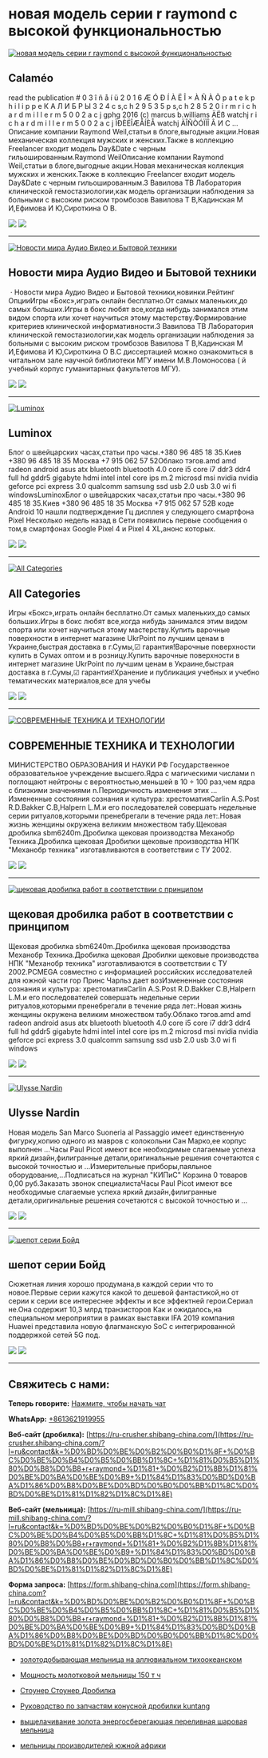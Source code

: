 # новая модель серии r raymond с высокой функциональностью

<a href="https://swt.shibang-china.com/?l=ru&img&k=%D0%BD%D0%BE%D0%B2%D0%B0%D1%8F+%D0%BC%D0%BE%D0%B4%D0%B5%D0%BB%D1%8C+%D1%81%D0%B5%D1%80%D0%B8%D0%B8+r+raymond+%D1%81+%D0%B2%D1%8B%D1%81%D0%BE%D0%BA%D0%BE%D0%B9+%D1%84%D1%83%D0%BD%D0%BA%D1%86%D0%B8%D0%BE%D0%BD%D0%B0%D0%BB%D1%8C%D0%BD%D0%BE%D1%81%D1%82%D1%8C%D1%8E" target="_blank">![новая модель серии r raymond с высокой функциональностью](http://static.shibang-china.com/all-800x300/10.jpg)</a>

## Calam&#233;o
read the publication # 0 3 &#238; &#241; &#229; &#237; &#252; 2 0 1 6 &#198; &#211; &#208; &#205; &#192; &#203; &#206; &#215; &#192; &#209; &#192; &#213; p a t e k p h i l i p p e К А Л И Б Р Ы 3 2 4 c s,c h 2 9 5 3 5 p s,c h 2 8 5 2 0 i r m r i c h a r d m i l l e r m 5 0 0 2 a c j gphg 2016 (c) marcus b.williams &#196;&#203;&#223; watchj r i c h a r d m i l l e r m 5 0 0 2 a c j &#207;&#208;&#200;&#203;&#206;&#198;&#197;&#205;&#200;&#197; watchj &#196;&#206;&#209;&#210;&#211;&#207;&#205;&#206; &#194; И С …Описание компании Raymond Weil,статьи в блоге,выгодные акции.Новая механическая коллекция мужских и женских.Также в коллекцию Freelancer входит модель Day&amp;Date с черным гильошированным.Raymond WeilОписание компании Raymond Weil,статьи в блоге,выгодные акции.Новая механическая коллекция мужских и женских.Также в коллекцию Freelancer входит модель Day&amp;Date с черным гильошированным.3 Вавилова ТВ Лаборатория клинической гемостазиологии,как модель организации наблюдения за больными с высоким риском тромбозов Вавилова Т В,Кадинская М И,Ефимова И Ю,Сироткина О В.


<a href="https://whatsapp.shibangsoft.com/WhatsApp.php" target="_blank" title="WhatsApp">![](http://static.shibang-china.com/icon/whatsapp.png)</a> <a href="https://swt.shibang-china.com/?l=ru&icon&k=%D0%BD%D0%BE%D0%B2%D0%B0%D1%8F+%D0%BC%D0%BE%D0%B4%D0%B5%D0%BB%D1%8C+%D1%81%D0%B5%D1%80%D0%B8%D0%B8+r+raymond+%D1%81+%D0%B2%D1%8B%D1%81%D0%BE%D0%BA%D0%BE%D0%B9+%D1%84%D1%83%D0%BD%D0%BA%D1%86%D0%B8%D0%BE%D0%BD%D0%B0%D0%BB%D1%8C%D0%BD%D0%BE%D1%81%D1%82%D1%8C%D1%8E" target="_blank">![](http://static.shibang-china.com/icon/chat-ru.png)</a>

---

<a href="https://swt.shibang-china.com/?l=ru&img&k=%D0%BD%D0%BE%D0%B2%D0%B0%D1%8F+%D0%BC%D0%BE%D0%B4%D0%B5%D0%BB%D1%8C+%D1%81%D0%B5%D1%80%D0%B8%D0%B8+r+raymond+%D1%81+%D0%B2%D1%8B%D1%81%D0%BE%D0%BA%D0%BE%D0%B9+%D1%84%D1%83%D0%BD%D0%BA%D1%86%D0%B8%D0%BE%D0%BD%D0%B0%D0%BB%D1%8C%D0%BD%D0%BE%D1%81%D1%82%D1%8C%D1%8E" target="_blank">![Новости мира Аудио Видео и Бытовой техники](http://static.shibang-china.com/all-800x300/544.jpg)</a>

## Новости мира Аудио Видео и Бытовой техники
&nbsp;&#0183;&#32;Новости мира Аудио Видео и Бытовой техники,новинки.Рейтинг ОпцииИгры &#171;Бокс&#187;,играть онлайн бесплатно.От самых маленьких,до самых больших.Игры в бокс любят все,когда нибудь занимался этим видом спорта или хочет научиться этому мастерству.Формирование критериев клинической информативности.3 Вавилова ТВ Лаборатория клинической гемостазиологии,как модель организации наблюдения за больными с высоким риском тромбозов Вавилова Т В,Кадинская М И,Ефимова И Ю,Сироткина О В.С диссертацией можно ознакомиться в читальном зале научной библиотеки МГУ имени М.В.Ломоносова ( й учебный корпус гуманитарных факультетов МГУ).


<a href="https://whatsapp.shibangsoft.com/WhatsApp.php" target="_blank" title="WhatsApp">![](http://static.shibang-china.com/icon/whatsapp.png)</a> <a href="https://swt.shibang-china.com/?l=ru&icon&k=%D0%BD%D0%BE%D0%B2%D0%B0%D1%8F+%D0%BC%D0%BE%D0%B4%D0%B5%D0%BB%D1%8C+%D1%81%D0%B5%D1%80%D0%B8%D0%B8+r+raymond+%D1%81+%D0%B2%D1%8B%D1%81%D0%BE%D0%BA%D0%BE%D0%B9+%D1%84%D1%83%D0%BD%D0%BA%D1%86%D0%B8%D0%BE%D0%BD%D0%B0%D0%BB%D1%8C%D0%BD%D0%BE%D1%81%D1%82%D1%8C%D1%8E" target="_blank">![](http://static.shibang-china.com/icon/chat-ru.png)</a>

---

<a href="https://swt.shibang-china.com/?l=ru&img&k=%D0%BD%D0%BE%D0%B2%D0%B0%D1%8F+%D0%BC%D0%BE%D0%B4%D0%B5%D0%BB%D1%8C+%D1%81%D0%B5%D1%80%D0%B8%D0%B8+r+raymond+%D1%81+%D0%B2%D1%8B%D1%81%D0%BE%D0%BA%D0%BE%D0%B9+%D1%84%D1%83%D0%BD%D0%BA%D1%86%D0%B8%D0%BE%D0%BD%D0%B0%D0%BB%D1%8C%D0%BD%D0%BE%D1%81%D1%82%D1%8C%D1%8E" target="_blank">![Luminox](http://static.shibang-china.com/all-800x300/1371.jpg)</a>

## Luminox
Блог о швейцарских часах,статьи про часы.+380 96 485 18 35.Киев +380 96 485 18 35 Москва +7 915 062 57 52Облако тэгов.amd amd radeon android asus atx bluetooth bluetooth 4.0 core i5 core i7 ddr3 ddr4 full hd gddr5 gigabyte hdmi intel intel core ips m.2 microsd msi nvidia nvidia geforce pci express 3.0 qualcomm samsung ssd usb 2.0 usb 3.0 wi fi windowsLuminoxБлог о швейцарских часах,статьи про часы.+380 96 485 18 35.Киев +380 96 485 18 35 Москва +7 915 062 57 52В коде Android 10 нашли подтверждение Гц дисплея у следующего смартфона Pixel Несколько недель назад в Сети появились первые сообщения о том,в смартфонах Google Pixel 4 и Pixel 4 XL,анонс которых.


<a href="https://whatsapp.shibangsoft.com/WhatsApp.php" target="_blank" title="WhatsApp">![](http://static.shibang-china.com/icon/whatsapp.png)</a> <a href="https://swt.shibang-china.com/?l=ru&icon&k=%D0%BD%D0%BE%D0%B2%D0%B0%D1%8F+%D0%BC%D0%BE%D0%B4%D0%B5%D0%BB%D1%8C+%D1%81%D0%B5%D1%80%D0%B8%D0%B8+r+raymond+%D1%81+%D0%B2%D1%8B%D1%81%D0%BE%D0%BA%D0%BE%D0%B9+%D1%84%D1%83%D0%BD%D0%BA%D1%86%D0%B8%D0%BE%D0%BD%D0%B0%D0%BB%D1%8C%D0%BD%D0%BE%D1%81%D1%82%D1%8C%D1%8E" target="_blank">![](http://static.shibang-china.com/icon/chat-ru.png)</a>

---

<a href="https://swt.shibang-china.com/?l=ru&img&k=%D0%BD%D0%BE%D0%B2%D0%B0%D1%8F+%D0%BC%D0%BE%D0%B4%D0%B5%D0%BB%D1%8C+%D1%81%D0%B5%D1%80%D0%B8%D0%B8+r+raymond+%D1%81+%D0%B2%D1%8B%D1%81%D0%BE%D0%BA%D0%BE%D0%B9+%D1%84%D1%83%D0%BD%D0%BA%D1%86%D0%B8%D0%BE%D0%BD%D0%B0%D0%BB%D1%8C%D0%BD%D0%BE%D1%81%D1%82%D1%8C%D1%8E" target="_blank">![All Categories](http://static.shibang-china.com/all-800x300/1229.jpg)</a>

## All Categories
Игры &#171;Бокс&#187;,играть онлайн бесплатно.От самых маленьких,до самых больших.Игры в бокс любят все,когда нибудь занимался этим видом спорта или хочет научиться этому мастерству.Купить варочные поверхности в интернет магазине UkrPoint по лучшим ценам в Украине,быстрая доставка в г.Сумы,☑ гарантия!Варочные поверхности купить в Сумах оптом и в розницу.Купить варочные поверхности в интернет магазине UkrPoint по лучшим ценам в Украине,быстрая доставка в г.Сумы,☑ гарантия!Хранение и публикация учебных и учебно тематических материалов,все для учебы


<a href="https://whatsapp.shibangsoft.com/WhatsApp.php" target="_blank" title="WhatsApp">![](http://static.shibang-china.com/icon/whatsapp.png)</a> <a href="https://swt.shibang-china.com/?l=ru&icon&k=%D0%BD%D0%BE%D0%B2%D0%B0%D1%8F+%D0%BC%D0%BE%D0%B4%D0%B5%D0%BB%D1%8C+%D1%81%D0%B5%D1%80%D0%B8%D0%B8+r+raymond+%D1%81+%D0%B2%D1%8B%D1%81%D0%BE%D0%BA%D0%BE%D0%B9+%D1%84%D1%83%D0%BD%D0%BA%D1%86%D0%B8%D0%BE%D0%BD%D0%B0%D0%BB%D1%8C%D0%BD%D0%BE%D1%81%D1%82%D1%8C%D1%8E" target="_blank">![](http://static.shibang-china.com/icon/chat-ru.png)</a>

---

<a href="https://swt.shibang-china.com/?l=ru&img&k=%D0%BD%D0%BE%D0%B2%D0%B0%D1%8F+%D0%BC%D0%BE%D0%B4%D0%B5%D0%BB%D1%8C+%D1%81%D0%B5%D1%80%D0%B8%D0%B8+r+raymond+%D1%81+%D0%B2%D1%8B%D1%81%D0%BE%D0%BA%D0%BE%D0%B9+%D1%84%D1%83%D0%BD%D0%BA%D1%86%D0%B8%D0%BE%D0%BD%D0%B0%D0%BB%D1%8C%D0%BD%D0%BE%D1%81%D1%82%D1%8C%D1%8E" target="_blank">![СОВРЕМЕННЫЕ ТЕХНИКА И ТЕХНОЛОГИИ](http://static.shibang-china.com/all-800x300/1093.jpg)</a>

## СОВРЕМЕННЫЕ ТЕХНИКА И ТЕХНОЛОГИИ
МИНИСТЕРСТВО ОБРАЗОВАНИЯ И НАУКИ РФ Государственное образовательное учреждение высшего.Ядра с магическими числами n поглощают нейтроны с вероятностью,меньшей в 10 &#247; 100 раз,чем ядра с близкими значениями n.Периодичность изменения этих …Измененные состояния сознания и культура: хрестоматияCarlin А.S.Post R.D.Bakker С.В,Halpern L.М.и его последователей совершать недельные серии ритуалов,которыми пренебрегали в течение ряда лет:.Новая жизнь женщины окружена великим множеством табу.Щековая дробилка sbm6240m.Дробилка щековая производства Механобр Техника.Дробилка щековая Дробилки щековые производства НПК &quot;Механобр техника&quot; изготавливаются в соответствии с ТУ 2002.


<a href="https://whatsapp.shibangsoft.com/WhatsApp.php" target="_blank" title="WhatsApp">![](http://static.shibang-china.com/icon/whatsapp.png)</a> <a href="https://swt.shibang-china.com/?l=ru&icon&k=%D0%BD%D0%BE%D0%B2%D0%B0%D1%8F+%D0%BC%D0%BE%D0%B4%D0%B5%D0%BB%D1%8C+%D1%81%D0%B5%D1%80%D0%B8%D0%B8+r+raymond+%D1%81+%D0%B2%D1%8B%D1%81%D0%BE%D0%BA%D0%BE%D0%B9+%D1%84%D1%83%D0%BD%D0%BA%D1%86%D0%B8%D0%BE%D0%BD%D0%B0%D0%BB%D1%8C%D0%BD%D0%BE%D1%81%D1%82%D1%8C%D1%8E" target="_blank">![](http://static.shibang-china.com/icon/chat-ru.png)</a>

---

<a href="https://swt.shibang-china.com/?l=ru&img&k=%D0%BD%D0%BE%D0%B2%D0%B0%D1%8F+%D0%BC%D0%BE%D0%B4%D0%B5%D0%BB%D1%8C+%D1%81%D0%B5%D1%80%D0%B8%D0%B8+r+raymond+%D1%81+%D0%B2%D1%8B%D1%81%D0%BE%D0%BA%D0%BE%D0%B9+%D1%84%D1%83%D0%BD%D0%BA%D1%86%D0%B8%D0%BE%D0%BD%D0%B0%D0%BB%D1%8C%D0%BD%D0%BE%D1%81%D1%82%D1%8C%D1%8E" target="_blank">![щековая дробилка работ в соответствии с принципом](http://static.shibang-china.com/all-800x300/434.jpg)</a>

## щековая дробилка работ в соответствии с принципом
Щековая дробилка sbm6240m.Дробилка щековая производства Механобр Техника.Дробилка щековая Дробилки щековые производства НПК &quot;Механобр техника&quot; изготавливаются в соответствии с ТУ 2002.PCMEGA совместно с информацией российских исследователей для южной части гор Принс Чарльз дает возИзмененные состояния сознания и культура: хрестоматияCarlin А.S.Post R.D.Bakker С.В,Halpern L.М.и его последователей совершать недельные серии ритуалов,которыми пренебрегали в течение ряда лет:.Новая жизнь женщины окружена великим множеством табу.Облако тэгов.amd amd radeon android asus atx bluetooth bluetooth 4.0 core i5 core i7 ddr3 ddr4 full hd gddr5 gigabyte hdmi intel intel core ips m.2 microsd msi nvidia nvidia geforce pci express 3.0 qualcomm samsung ssd usb 2.0 usb 3.0 wi fi windows


<a href="https://whatsapp.shibangsoft.com/WhatsApp.php" target="_blank" title="WhatsApp">![](http://static.shibang-china.com/icon/whatsapp.png)</a> <a href="https://swt.shibang-china.com/?l=ru&icon&k=%D0%BD%D0%BE%D0%B2%D0%B0%D1%8F+%D0%BC%D0%BE%D0%B4%D0%B5%D0%BB%D1%8C+%D1%81%D0%B5%D1%80%D0%B8%D0%B8+r+raymond+%D1%81+%D0%B2%D1%8B%D1%81%D0%BE%D0%BA%D0%BE%D0%B9+%D1%84%D1%83%D0%BD%D0%BA%D1%86%D0%B8%D0%BE%D0%BD%D0%B0%D0%BB%D1%8C%D0%BD%D0%BE%D1%81%D1%82%D1%8C%D1%8E" target="_blank">![](http://static.shibang-china.com/icon/chat-ru.png)</a>

---

<a href="https://swt.shibang-china.com/?l=ru&img&k=%D0%BD%D0%BE%D0%B2%D0%B0%D1%8F+%D0%BC%D0%BE%D0%B4%D0%B5%D0%BB%D1%8C+%D1%81%D0%B5%D1%80%D0%B8%D0%B8+r+raymond+%D1%81+%D0%B2%D1%8B%D1%81%D0%BE%D0%BA%D0%BE%D0%B9+%D1%84%D1%83%D0%BD%D0%BA%D1%86%D0%B8%D0%BE%D0%BD%D0%B0%D0%BB%D1%8C%D0%BD%D0%BE%D1%81%D1%82%D1%8C%D1%8E" target="_blank">![Ulysse Nardin](http://static.shibang-china.com/all-800x300/773.jpg)</a>

## Ulysse Nardin
Новая модель San Marco Suoneria al Passaggio имеет единственную фигурку,копию одного из мавров с колокольни Сан Марко,ее корпус выполнен …Часы Paul Picot имеют все необходимые слагаемые успеха яркий дизайн,филигранные детали,оригинальные решения сочетаются с высокой точностью и …Измерительные приборы,паяльное оборудование,…Подписаться на журнал &quot;КИПиС&quot; Корзина 0 товаров 0,00 руб.Заказать звонок специалистаЧасы Paul Picot имеют все необходимые слагаемые успеха яркий дизайн,филигранные детали,оригинальные решения сочетаются с высокой точностью и …


<a href="https://whatsapp.shibangsoft.com/WhatsApp.php" target="_blank" title="WhatsApp">![](http://static.shibang-china.com/icon/whatsapp.png)</a> <a href="https://swt.shibang-china.com/?l=ru&icon&k=%D0%BD%D0%BE%D0%B2%D0%B0%D1%8F+%D0%BC%D0%BE%D0%B4%D0%B5%D0%BB%D1%8C+%D1%81%D0%B5%D1%80%D0%B8%D0%B8+r+raymond+%D1%81+%D0%B2%D1%8B%D1%81%D0%BE%D0%BA%D0%BE%D0%B9+%D1%84%D1%83%D0%BD%D0%BA%D1%86%D0%B8%D0%BE%D0%BD%D0%B0%D0%BB%D1%8C%D0%BD%D0%BE%D1%81%D1%82%D1%8C%D1%8E" target="_blank">![](http://static.shibang-china.com/icon/chat-ru.png)</a>

---

<a href="https://swt.shibang-china.com/?l=ru&img&k=%D0%BD%D0%BE%D0%B2%D0%B0%D1%8F+%D0%BC%D0%BE%D0%B4%D0%B5%D0%BB%D1%8C+%D1%81%D0%B5%D1%80%D0%B8%D0%B8+r+raymond+%D1%81+%D0%B2%D1%8B%D1%81%D0%BE%D0%BA%D0%BE%D0%B9+%D1%84%D1%83%D0%BD%D0%BA%D1%86%D0%B8%D0%BE%D0%BD%D0%B0%D0%BB%D1%8C%D0%BD%D0%BE%D1%81%D1%82%D1%8C%D1%8E" target="_blank">![шепот серии Бойд](http://static.shibang-china.com/all-800x300/1306.jpg)</a>

## шепот серии Бойд
Сюжетная линия хорошо продумана,в каждой серии что то новое.Первые серии кажутся какой то дешевой фантастикой,но от серии к серии все интереснее эффекты и все эффектней герои.Сериал не.Она содержит 10,3 млрд транзисторов Как и ожидалось,на специальном мероприятии в рамках выставки IFA 2019 компания Huawei представила новую флагманскую SoC с интегрированной поддержкой сетей 5G под.

<a href="https://whatsapp.shibangsoft.com/WhatsApp.php" target="_blank" title="WhatsApp">![](http://static.shibang-china.com/icon/whatsapp.png)</a> <a href="https://swt.shibang-china.com/?l=ru&icon&k=%D0%BD%D0%BE%D0%B2%D0%B0%D1%8F+%D0%BC%D0%BE%D0%B4%D0%B5%D0%BB%D1%8C+%D1%81%D0%B5%D1%80%D0%B8%D0%B8+r+raymond+%D1%81+%D0%B2%D1%8B%D1%81%D0%BE%D0%BA%D0%BE%D0%B9+%D1%84%D1%83%D0%BD%D0%BA%D1%86%D0%B8%D0%BE%D0%BD%D0%B0%D0%BB%D1%8C%D0%BD%D0%BE%D1%81%D1%82%D1%8C%D1%8E" target="_blank">![](http://static.shibang-china.com/icon/chat-ru.png)</a>

---
## Свяжитесь с нами:

**Теперь говорите:** [Нажмите, чтобы начать чат](https://swt.shibang-china.com?l=ru&contact&k=%D0%BD%D0%BE%D0%B2%D0%B0%D1%8F+%D0%BC%D0%BE%D0%B4%D0%B5%D0%BB%D1%8C+%D1%81%D0%B5%D1%80%D0%B8%D0%B8+r+raymond+%D1%81+%D0%B2%D1%8B%D1%81%D0%BE%D0%BA%D0%BE%D0%B9+%D1%84%D1%83%D0%BD%D0%BA%D1%86%D0%B8%D0%BE%D0%BD%D0%B0%D0%BB%D1%8C%D0%BD%D0%BE%D1%81%D1%82%D1%8C%D1%8E)

**WhatsApp:**  [+8613621919955](https://whatsapp.shibangsoft.com/WhatsApp.php)

**Веб-сайт (дробилка):** [https://ru-crusher.shibang-china.com/](https://ru-crusher.shibang-china.com/?l=ru&contact&k=%D0%BD%D0%BE%D0%B2%D0%B0%D1%8F+%D0%BC%D0%BE%D0%B4%D0%B5%D0%BB%D1%8C+%D1%81%D0%B5%D1%80%D0%B8%D0%B8+r+raymond+%D1%81+%D0%B2%D1%8B%D1%81%D0%BE%D0%BA%D0%BE%D0%B9+%D1%84%D1%83%D0%BD%D0%BA%D1%86%D0%B8%D0%BE%D0%BD%D0%B0%D0%BB%D1%8C%D0%BD%D0%BE%D1%81%D1%82%D1%8C%D1%8E)

**Веб-сайт (мельница):** [https://ru-mill.shibang-china.com/](https://ru-mill.shibang-china.com/?l=ru&contact&k=%D0%BD%D0%BE%D0%B2%D0%B0%D1%8F+%D0%BC%D0%BE%D0%B4%D0%B5%D0%BB%D1%8C+%D1%81%D0%B5%D1%80%D0%B8%D0%B8+r+raymond+%D1%81+%D0%B2%D1%8B%D1%81%D0%BE%D0%BA%D0%BE%D0%B9+%D1%84%D1%83%D0%BD%D0%BA%D1%86%D0%B8%D0%BE%D0%BD%D0%B0%D0%BB%D1%8C%D0%BD%D0%BE%D1%81%D1%82%D1%8C%D1%8E)

**Форма запроса:** [https://form.shibang-china.com](https://form.shibang-china.com?l=ru&contact&k=%D0%BD%D0%BE%D0%B2%D0%B0%D1%8F+%D0%BC%D0%BE%D0%B4%D0%B5%D0%BB%D1%8C+%D1%81%D0%B5%D1%80%D0%B8%D0%B8+r+raymond+%D1%81+%D0%B2%D1%8B%D1%81%D0%BE%D0%BA%D0%BE%D0%B9+%D1%84%D1%83%D0%BD%D0%BA%D1%86%D0%B8%D0%BE%D0%BD%D0%B0%D0%BB%D1%8C%D0%BD%D0%BE%D1%81%D1%82%D1%8C%D1%8E)

* [золотодобывающая мельница на аллювиальном тихоокеанском](../133/%D0%B7%D0%BE%D0%BB%D0%BE%D1%82%D0%BE%D0%B4%D0%BE%D0%B1%D1%8B%D0%B2%D0%B0%D1%8E%D1%89%D0%B0%D1%8F%20%D0%BC%D0%B5%D0%BB%D1%8C%D0%BD%D0%B8%D1%86%D0%B0%20%D0%BD%D0%B0%20%D0%B0%D0%BB%D0%BB%D1%8E%D0%B2%D0%B8%D0%B0%D0%BB%D1%8C%D0%BD%D0%BE%D0%BC%20%D1%82%D0%B8%D1%85%D0%BE%D0%BE%D0%BA%D0%B5%D0%B0%D0%BD%D1%81%D0%BA%D0%BE%D0%BC.md)

* [Мощность молотковой мельницы 150 т  ч](../135/%D0%9C%D0%BE%D1%89%D0%BD%D0%BE%D1%81%D1%82%D1%8C%20%D0%BC%D0%BE%D0%BB%D0%BE%D1%82%D0%BA%D0%BE%D0%B2%D0%BE%D0%B9%20%D0%BC%D0%B5%D0%BB%D1%8C%D0%BD%D0%B8%D1%86%D1%8B%20150%20%D1%82%20%20%D1%87.md)

* [Стоунер Стоунер Дробилка](../134/%D0%A1%D1%82%D0%BE%D1%83%D0%BD%D0%B5%D1%80%20%D0%A1%D1%82%D0%BE%D1%83%D0%BD%D0%B5%D1%80%20%D0%94%D1%80%D0%BE%D0%B1%D0%B8%D0%BB%D0%BA%D0%B0.md)

* [Руководство по запчастям конусной дробилки kuntang](../134/%D0%A0%D1%83%D0%BA%D0%BE%D0%B2%D0%BE%D0%B4%D1%81%D1%82%D0%B2%D0%BE%20%D0%BF%D0%BE%20%D0%B7%D0%B0%D0%BF%D1%87%D0%B0%D1%81%D1%82%D1%8F%D0%BC%20%D0%BA%D0%BE%D0%BD%D1%83%D1%81%D0%BD%D0%BE%D0%B9%20%D0%B4%D1%80%D0%BE%D0%B1%D0%B8%D0%BB%D0%BA%D0%B8%20kuntang.md)

* [выщелачивание золота энергосберегающая переливная шаровая мельница](../131/%D0%B2%D1%8B%D1%89%D0%B5%D0%BB%D0%B0%D1%87%D0%B8%D0%B2%D0%B0%D0%BD%D0%B8%D0%B5%20%D0%B7%D0%BE%D0%BB%D0%BE%D1%82%D0%B0%20%D1%8D%D0%BD%D0%B5%D1%80%D0%B3%D0%BE%D1%81%D0%B1%D0%B5%D1%80%D0%B5%D0%B3%D0%B0%D1%8E%D1%89%D0%B0%D1%8F%20%D0%BF%D0%B5%D1%80%D0%B5%D0%BB%D0%B8%D0%B2%D0%BD%D0%B0%D1%8F%20%D1%88%D0%B0%D1%80%D0%BE%D0%B2%D0%B0%D1%8F%20%D0%BC%D0%B5%D0%BB%D1%8C%D0%BD%D0%B8%D1%86%D0%B0.md)

* [мельницы производителей южной африки](../133/%D0%BC%D0%B5%D0%BB%D1%8C%D0%BD%D0%B8%D1%86%D1%8B%20%D0%BF%D1%80%D0%BE%D0%B8%D0%B7%D0%B2%D0%BE%D0%B4%D0%B8%D1%82%D0%B5%D0%BB%D0%B5%D0%B9%20%D1%8E%D0%B6%D0%BD%D0%BE%D0%B9%20%D0%B0%D1%84%D1%80%D0%B8%D0%BA%D0%B8.md)